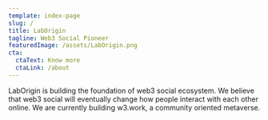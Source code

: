 ```yaml
---
template: index-page
slug: /
title: LabOrigin
tagline: Web3 Social Pioneer
featuredImage: /assets/LabOrigin.png
cta:
  ctaText: Know more
  ctaLink: /about
---
```


LabOrigin is building the foundation of web3 social ecosystem. We believe that web3 social will eventually change how people interact with each other online. We are currently building w3.work, a community oriented metaverse. 